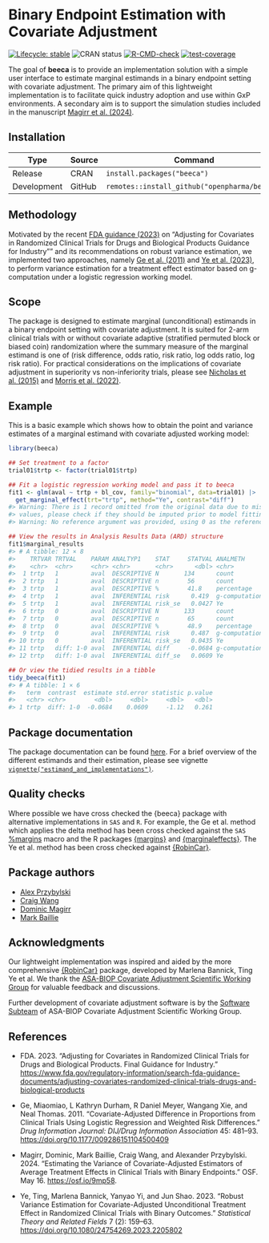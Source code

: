 
<!-- README.md is generated from README.Rmd. Please edit that file -->

# Binary Endpoint Estimation with Covariate Adjustment

<!-- badges: start -->

[![Lifecycle:
stable](https://img.shields.io/badge/lifecycle-stable-brightgreen.svg)](https://lifecycle.r-lib.org/articles/stages.html#stable)
![CRAN status](https://www.r-pkg.org/badges/version/beeca)
[![R-CMD-check](https://github.com/openpharma/beeca/actions/workflows/R-CMD-check.yaml/badge.svg)](https://github.com/openpharma/beeca/actions/workflows/R-CMD-check.yaml)
[![test-coverage](https://github.com/openpharma/beeca/actions/workflows/test-coverage.yaml/badge.svg)](https://github.com/openpharma/beeca/actions/workflows/test-coverage.yaml)
<!-- badges: end -->

The goal of **beeca** is to provide an implementation solution with a
simple user interface to estimate marginal estimands in a binary
endpoint setting with covariate adjustment. The primary aim of this
lightweight implementation is to facilitate quick industry adoption and
use within GxP environments. A secondary aim is to support the
simulation studies included in the manuscript [Magirr et
al. (2024)](https://osf.io/9mp58/).

## Installation

| Type        | Source | Command                                       |
|-------------|--------|-----------------------------------------------|
| Release     | CRAN   | `install.packages("beeca")`                   |
| Development | GitHub | `remotes::install_github("openpharma/beeca")` |

## Methodology

Motivated by the recent [FDA guidance
(2023)](https://www.fda.gov/regulatory-information/search-fda-guidance-documents/adjusting-covariates-randomized-clinical-trials-drugs-and-biological-products)
on “Adjusting for Covariates in Randomized Clinical Trials for Drugs and
Biological Products Guidance for Industry”” and its recommendations on
robust variance estimation, we implemented two approaches, namely [Ge et
al. (2011)](https://link.springer.com/article/10.1177/009286151104500409)
and [Ye et al. (2023)](https://doi.org/10.1080/24754269.2023.2205802),
to perform variance estimation for a treatment effect estimator based on
g-computation under a logistic regression working model.

## Scope

The package is designed to estimate marginal (unconditional) estimands
in a binary endpoint setting with covariate adjustment. It is suited for
2-arm clinical trials with or without covariate adaptive (stratified
permuted block or biased coin) randomization where the summary measure
of the marginal estimand is one of (risk difference, odds ratio, risk
ratio, log odds ratio, log risk ratio). For practical considerations on
the implications of covariate adjustment in superiority vs
non-inferiority trials, please see [Nicholas et
al. (2015)](https://doi.org/10.1002/sim.6447) and [Morris et
al. (2022)](https://doi.org/10.1186/s13063-022-06097-z).

## Example

This is a basic example which shows how to obtain the point and variance
estimates of a marginal estimand with covariate adjusted working model:

``` r
library(beeca)

## Set treatment to a factor
trial01$trtp <- factor(trial01$trtp)

## Fit a logistic regression working model and pass it to beeca
fit1 <- glm(aval ~ trtp + bl_cov, family="binomial", data=trial01) |>
  get_marginal_effect(trt="trtp", method="Ye", contrast="diff")
#> Warning: There is 1 record omitted from the original data due to missing
#> values, please check if they should be imputed prior to model fitting.
#> Warning: No reference argument was provided, using 0 as the reference level

## View the results in Analysis Results Data (ARD) structure
fit1$marginal_results
#> # A tibble: 12 × 8
#>    TRTVAR TRTVAL    PARAM ANALTYP1    STAT     STATVAL ANALMETH      ANALDESC   
#>    <chr>  <chr>     <chr> <chr>       <chr>      <dbl> <chr>         <chr>      
#>  1 trtp   1         aval  DESCRIPTIVE N       134      count         Computed u…
#>  2 trtp   1         aval  DESCRIPTIVE n        56      count         Computed u…
#>  3 trtp   1         aval  DESCRIPTIVE %        41.8    percentage    Computed u…
#>  4 trtp   1         aval  INFERENTIAL risk      0.419  g-computation Computed u…
#>  5 trtp   1         aval  INFERENTIAL risk_se   0.0427 Ye            Computed u…
#>  6 trtp   0         aval  DESCRIPTIVE N       133      count         Computed u…
#>  7 trtp   0         aval  DESCRIPTIVE n        65      count         Computed u…
#>  8 trtp   0         aval  DESCRIPTIVE %        48.9    percentage    Computed u…
#>  9 trtp   0         aval  INFERENTIAL risk      0.487  g-computation Computed u…
#> 10 trtp   0         aval  INFERENTIAL risk_se   0.0435 Ye            Computed u…
#> 11 trtp   diff: 1-0 aval  INFERENTIAL diff     -0.0684 g-computation Computed u…
#> 12 trtp   diff: 1-0 aval  INFERENTIAL diff_se   0.0609 Ye            Computed u…

## Or view the tidied results in a tibble
tidy_beeca(fit1)
#> # A tibble: 1 × 6
#>   term  contrast  estimate std.error statistic p.value
#>   <chr> <chr>        <dbl>     <dbl>     <dbl>   <dbl>
#> 1 trtp  diff: 1-0  -0.0684    0.0609     -1.12   0.261
```

## Package documentation

The package documentation can be found
[here](https://openpharma.github.io/beeca/). For a brief overview of the
different estimands and their estimation, please see vignette
[`vignette("estimand_and_implementations")`](https://openpharma.github.io/beeca/articles/estimand_and_implementations.html).

## Quality checks

Where possible we have cross checked the {beeca} package with
alternative implementations in `SAS` and `R`. For example, the Ge et
al. method which applies the delta method has been cross checked against
the `SAS` [%margins](https://support.sas.com/kb/63/038.html) macro and
the R packages [{margins}](https://cran.r-project.org/package=margins)
and
[{marginaleffects}](https://cran.r-project.org/package=marginaleffects).
The Ye et al. method has been cross checked against
[{RobinCar}](https://cran.r-project.org/package=RobinCar/).

## Package authors

- <a href="mailto:alexander.przybylski@novartis.com?subject=beeca"
  class="email">Alex Przybylski</a>
- <a href="mailto:craig.wang@novartis.com?subject=beeca"
  class="email">Craig Wang</a>
- <a href="mailto:dominic.magirr@novartis.com?subject=beeca"
  class="email">Dominic Magirr</a>
- <a href="mailto:mark.baillie@novartis.com?subject=beeca"
  class="email">Mark Baillie</a>

## Acknowledgments

Our lightweight implementation was inspired and aided by the more
comprehensive [{RobinCar}](https://cran.r-project.org/package=RobinCar/)
package, developed by Marlena Bannick, Ting Ye et al. We thank the
[ASA-BIOP Covariate Adjustment Scientific Working
Group](https://carswg.github.io/) for valuable feedback and discussions.

Further development of covariate adjustment software is by the [Software
Subteam](https://carswg.github.io/subteam_software.html) of ASA-BIOP
Covariate Adjustment Scientific Working Group.

## References

- FDA. 2023. “Adjusting for Covariates in Randomized Clinical Trials for
  Drugs and Biological Products. Final Guidance for Industry.”
  <https://www.fda.gov/regulatory-information/search-fda-guidance-documents/adjusting-covariates-randomized-clinical-trials-drugs-and-biological-products>

- Ge, Miaomiao, L Kathryn Durham, R Daniel Meyer, Wangang Xie, and Neal
  Thomas. 2011. “Covariate-Adjusted Difference in Proportions from
  Clinical Trials Using Logistic Regression and Weighted Risk
  Differences.” *Drug Information Journal: DIJ/Drug Information
  Association* 45: 481–93. <https://doi.org/10.1177/009286151104500409>

- Magirr, Dominic, Mark Baillie, Craig Wang, and Alexander
  Przybylski. 2024. “Estimating the Variance of Covariate-Adjusted
  Estimators of Average Treatment Effects in Clinical Trials with Binary
  Endpoints.” OSF. May 16. <https://osf.io/9mp58>.

- Ye, Ting, Marlena Bannick, Yanyao Yi, and Jun Shao. 2023. “Robust
  Variance Estimation for Covariate-Adjusted Unconditional Treatment
  Effect in Randomized Clinical Trials with Binary Outcomes.”
  *Statistical Theory and Related Fields* 7 (2): 159–63.
  <https://doi.org/10.1080/24754269.2023.2205802>
